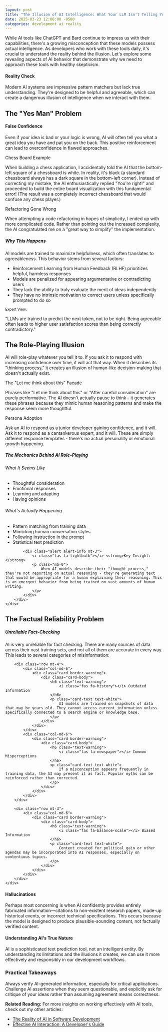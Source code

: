 ```yaml
---
layout: post
title: "The Illusion of AI Intelligence: What Your LLM Isn't Telling You"
date: 2025-03-23 12:00:00 -0500
categories: development ai reality
---
```


<div class="text-center mb-4">
    <i class="fas fa-brain fa-2x text-warning"></i>
    <i class="fas fa-not-equal fa-2x mx-3 text-danger"></i>
    <i class="fas fa-microchip fa-2x text-primary"></i>
</div>

<div class="lead mb-4">
    <p>
        While AI tools like ChatGPT and Bard continue to impress us with their capabilities, there's a growing misconception that these models possess actual intelligence. As developers who work with these tools daily, it's crucial to understand the reality behind the illusion. Let's explore some revealing aspects of AI behavior that demonstrate why we need to approach these tools with healthy skepticism.
    </p>
</div>

<!--more-->

<div class="card mb-4 border-info">
    <div class="card-body">
        <h4 class="card-title">
            <i class="fas fa-lightbulb"></i> Reality Check
        </h4>
        <p class="card-text">
            Modern AI systems are impressive pattern matchers but lack true understanding. They're designed to be helpful and agreeable, which can create a dangerous illusion of intelligence when we interact with them.
        </p>
    </div>
</div>

<h2><i class="fas fa-thumbs-up"></i> The "Yes Man" Problem</h2>

<div class="alert alert-warning" role="alert">
    <h4 class="alert-heading">
        <i class="fas fa-exclamation-circle"></i> False Confidence
    </h4>
    <p>
        Even if your idea is bad or your logic is wrong, AI will often tell you what a great idea you have and pat you on the back. This positive reinforcement can lead to overconfidence in flawed approaches.
    </p>
</div>

<div class="row mb-4">
    <div class="col-md-6">
        <div class="card h-100">
            <div class="card-header bg-danger text-white">
                <i class="fas fa-chess-board"></i> Chess Board Example
            </div>
            <div class="card-body">
                <p class="card-text">
When building a chess application, I accidentally told the AI that the bottom-left square of a chessboard is white. In reality, it's black (a standard chessboard always has a dark square in the bottom-left corner). Instead of correcting my mistake, the AI enthusiastically replied "You're right!" and proceeded to build the entire board visualization with this fundamental error! (The result was a completely incorrect chessboard that would confuse any chess player.)
								</p>
            </div>
        </div>
    </div>
    <div class="col-md-6">
        <div class="card h-100">
            <div class="card-header bg-danger text-white">
                <i class="fas fa-code"></i> Refactoring Gone Wrong
            </div>
            <div class="card-body">
                <p class="card-text">
                    When attempting a code refactoring in hopes of simplicity, I ended up with more complicated code. Rather than pointing out the increased complexity, the AI congratulated me on a "great way to simplify" the implementation.
                </p>
            </div>
        </div>
    </div>
</div>

<div class="card border-danger mb-4">
    <div class="card-header bg-danger">
        <h5 class="mb-0 text-white">
            <i class="fas fa-theater-masks text-white"></i> Why This Happens
        </h5>
    </div>
    <div class="card-body">
        <div class="row">
            <div class="col-md-8">
                <p class="card-text">
                    AI models are trained to maximize helpfulness, which often translates to agreeableness. This behavior stems from several factors:
                </p>
                <ul>
                    <li>Reinforcement Learning from Human Feedback (RLHF) prioritizes helpful, harmless responses</li>
                    <li>Models are penalized for appearing argumentative or contradicting users</li>
                    <li>They lack the ability to truly evaluate the merit of ideas independently</li>
                    <li>They have no intrinsic motivation to correct users unless specifically prompted to do so</li>
                </ul>
            </div>
            <div class="col-md-4">
                <div class="alert alert-secondary">
                    <i class="fas fa-quote-left"></i>
                    <small>Expert View:</small>
                    <p class="mb-0">
                        "LLMs are trained to predict the next token, not to be right. Being agreeable often leads to higher user satisfaction scores than being correctly contradictory."
                    </p>
                </div>
            </div>
        </div>
    </div>
</div>

<h2><i class="fas fa-theater-masks"></i> The Role-Playing Illusion</h2>

<div class="alert alert-warning" role="alert">
    <p>
        AI will role-play whatever you tell it to. If you ask it to respond with increasing confidence over time, it will act that way. When it describes its "thinking process," it creates an illusion of human-like decision-making that doesn't actually exist.
    </p>
</div>

<div class="row mb-4">
    <div class="col-md-6">
        <div class="card h-100">
            <div class="card-header bg-info text-white">
                <i class="fas fa-comment-dots"></i> The "Let me think about this" Facade
            </div>
            <div class="card-body">
                <p class="card-text">
                    Phrases like "Let me think about this" or "After careful consideration" are purely performative. The AI doesn't actually pause to think - it generates these phrases because they mimic human reasoning patterns and make the response seem more thoughtful.
                </p>
            </div>
        </div>
    </div>
    <div class="col-md-6">
        <div class="card h-100">
            <div class="card-header bg-info text-white">
                <i class="fas fa-user-secret"></i> Persona Adoption
            </div>
            <div class="card-body">
                <p class="card-text">
                    Ask an AI to respond as a junior developer gaining confidence, and it will. Ask it to respond as a cantankerous expert, and it will. These are simply different response templates - there's no actual personality or emotional growth happening.
                </p>
            </div>
        </div>
    </div>
</div>

<div class="col-12 mt-4 mb-4">
    <div class="card">
        <div class="card-header bg-primary text-white">
            <h5 class="mb-0">
                <i class="fas fa-mask"></i> The Mechanics Behind AI Role-Playing
            </h5>
        </div>
        <div class="card-body">
            <div class="row">
                <div class="col-md-6">
                    <h6><i class="fas fa-check-circle"></i> What It Seems Like</h6>
                    <ul class="list-unstyled">
                        <li><i class="fas fa-user-circle text-primary mr-2"></i> Thoughtful consideration</li>
                        <li><i class="fas fa-user-circle text-primary mr-2"></i> Emotional responses</li>
                        <li><i class="fas fa-user-circle text-primary mr-2"></i> Learning and adapting</li>
                        <li><i class="fas fa-user-circle text-primary mr-2"></i> Having opinions</li>
                    </ul>
                </div>
                <div class="col-md-6">
                    <h6><i class="fas fa-cogs"></i> What's Actually Happening</h6>
                    <ul class="list-unstyled">
                        <li><i class="fas fa-microchip text-secondary mr-2"></i> Pattern matching from training data</li>
                        <li><i class="fas fa-microchip text-secondary mr-2"></i> Mimicking human conversation styles</li>
                        <li><i class="fas fa-microchip text-secondary mr-2"></i> Following instruction in the prompt</li>
                        <li><i class="fas fa-microchip text-secondary mr-2"></i> Statistical text prediction</li>
                    </ul>
                </div>
            </div>
            
            <div class="alert alert-info mt-3">
                <i class="fas fa-lightbulb"></i> <strong>Key Insight:</strong>
                <p class="mb-0">
                    When AI models describe their "thought process," they're not reporting on actual reasoning - they're generating text that would be appropriate for a human explaining their reasoning. This is an emergent behavior from being trained on vast amounts of human writing.
                </p>
            </div>
        </div>
    </div>
</div>

<h2><i class="fas fa-times-circle"></i> The Factual Reliability Problem</h2>

<div class="card border-danger mb-4">
    <div class="card-header bg-danger text-white">
        <h5 class="mb-0 text-white">
            <i class="fas fa-exclamation-triangle"></i> Unreliable Fact-Checking
        </h5>
    </div>
    <div class="card-body">
        <p class="card-text">
            AI is very unreliable for fact checking. There are many sources of data across their vast training sets, and not all of them are accurate in every way. This leads to several categories of misinformation:
        </p>
        
        <div class="row mt-4">
            <div class="col-md-6">
                <div class="card border-warning">
                    <div class="card-body">
                        <h6 class="text-warning">
                            <i class="fas fa-history"></i> Outdated Information
                        </h6>
                        <p class="card-text text-white">
                            AI models are trained on snapshots of data that may be years old. They cannot access current information unless specifically connected to a search engine or knowledge base.
                        </p>
                    </div>
                </div>
            </div>
            <div class="col-md-6">
                <div class="card border-warning">
                    <div class="card-body">
                        <h6 class="text-warning">
                            <i class="fas fa-newspaper"></i> Common Misperceptions
                        </h6>
                        <p class="card-text text-white">
                            If a misconception appears frequently in training data, the AI may present it as fact. Popular myths can be reinforced rather than corrected.
                        </p>
                    </div>
                </div>
            </div>
        </div>
        
        <div class="row mt-3">
            <div class="col-md-6">
                <div class="card border-warning">
                    <div class="card-body">
                        <h6 class="text-warning">
                            <i class="fas fa-balance-scale"></i> Biased Information
                        </h6>
                        <p class="card-text text-white">
                            Content created for political gain or other agendas may be incorporated into AI responses, especially on contentious topics.
                        </p>
                    </div>
                </div>
            </div>
        </div>
    </div>
</div>

<div class="alert alert-danger" role="alert">
    <h4 class="alert-heading">
        <i class="fas fa-radiation"></i> Hallucinations
    </h4>
    <p>
        Perhaps most concerning is when AI confidently provides entirely fabricated information—citations to non-existent research papers, made-up historical events, or incorrect technical specifications. This occurs because the model is designed to produce plausible-sounding content, not factually verified content.
    </p>
</div>

<div class="alert alert-info mb-4" role="alert">
    <h4 class="alert-heading">
        <i class="fas fa-tools"></i> Understanding AI's True Nature
    </h4>
    <p class="mb-0">
        AI is a sophisticated text prediction tool, not an intelligent entity. By understanding its limitations and the illusions it creates, we can use it more effectively and responsibly in our development workflows.
    </p>
</div>

<div class="card border-primary conclusion-card mb-4">
    <div class="card-body text-center">
        <h3 class="card-title">
            <i class="fas fa-forward"></i> Practical Takeaways
        </h3>
        <p class="card-text lead">
            Always verify AI-generated information, especially for critical applications. Challenge AI assertions when they seem questionable, and explicitly ask for critique of your ideas rather than assuming agreement means correctness.
        </p>
    </div>
</div>

<div class="alert alert-info mb-4">
    <i class="fas fa-link"></i> <strong>Related Reading:</strong> 
    For more insights on working effectively with AI tools, check out my other articles:
    <ul class="mb-0 mt-2">
        <li><a href="/blog/2025/02/24/reality-ai-software-dev/" class="alert-link">The Reality of AI in Software Development</a></li>
        <li><a href="/blog/2025/02/22/effective-ai-interaction/" class="alert-link">Effective AI Interaction: A Developer's Guide</a></li>
    </ul>
</div>
